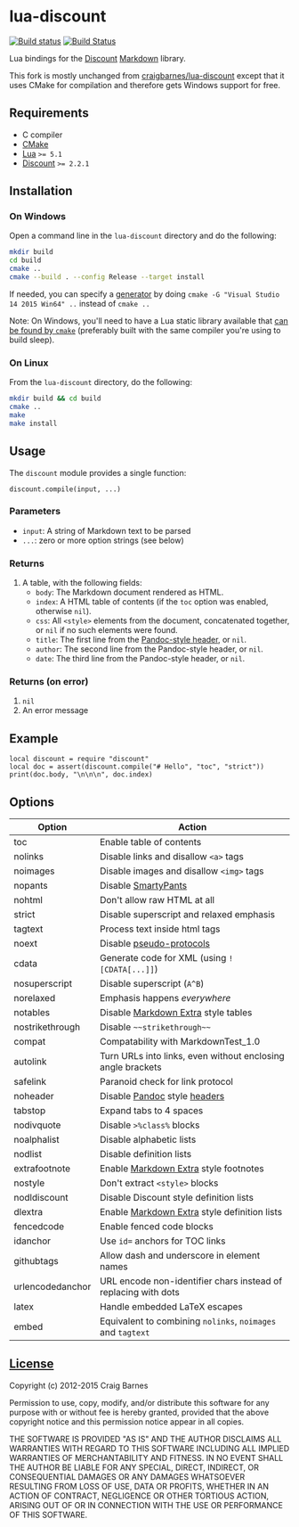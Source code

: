 lua-discount
============

[![Build status](https://ci.appveyor.com/api/projects/status/l4f7sy4rq3b6vk23?svg=true)](https://ci.appveyor.com/project/squeek502/lua-discount)
[![Build Status](https://travis-ci.org/squeek502/lua-discount.svg?branch=master)](https://travis-ci.org/squeek502/lua-discount)

Lua bindings for the [Discount] [Markdown] library.

This fork is mostly unchanged from [craigbarnes/lua-discount](https://github.com/craigbarnes/lua-discount) except that it uses CMake for compilation and therefore gets Windows support for free.

Requirements
------------

* C compiler
* [CMake]
* [Lua] `>= 5.1`
* [Discount] `>= 2.2.1`

Installation
------------

### On Windows
Open a command line in the `lua-discount` directory and do the following:
```sh
mkdir build
cd build
cmake ..
cmake --build . --config Release --target install
```
If needed, you can specify a [generator](https://cmake.org/cmake/help/latest/manual/cmake-generators.7.html) by doing `cmake -G "Visual Studio 14 2015 Win64" ..` instead of `cmake ..`

Note: On Windows, you'll need to have a Lua static library available that [can be found by `cmake`](https://cmake.org/cmake/help/v3.0/module/FindLua.html) (preferably built with the same compiler you're using to build sleep).

### On Linux
From the `lua-discount` directory, do the following:
```sh
mkdir build && cd build
cmake ..
make
make install
```

Usage
-----

The `discount` module provides a single function:

    discount.compile(input, ...)

### Parameters

* `input`: A string of Markdown text to be parsed
* `...`: zero or more option strings (see below)

### Returns

1. A table, with the following fields:
   * `body`: The Markdown document rendered as HTML.
   * `index`: A HTML table of contents (if the `toc` option was enabled,
     otherwise `nil`).
   * `css`: All `<style>` elements from the document, concatenated
     together, or `nil` if no such elements were found.
   * `title`: The first line from the [Pandoc-style header], or `nil`.
   * `author`: The second line from the Pandoc-style header, or `nil`.
   * `date`: The third line from the Pandoc-style header, or `nil`.

### Returns (on error)

1. `nil`
2. An error message

Example
-------

    local discount = require "discount"
    local doc = assert(discount.compile("# Hello", "toc", "strict"))
    print(doc.body, "\n\n\n", doc.index)

Options
-------

Option          | Action
----------------|------------------------------------------
toc             | Enable table of contents
nolinks         | Disable links and disallow `<a>` tags
noimages        | Disable images and disallow `<img>` tags
nopants         | Disable [SmartyPants]
nohtml          | Don't allow raw HTML at all
strict          | Disable superscript and relaxed emphasis
tagtext         | Process text inside html tags
noext           | Disable [pseudo-protocols]
cdata           | Generate code for XML (using `![CDATA[...]]`)
nosuperscript   | Disable superscript (`A^B`)
norelaxed       | Emphasis happens *everywhere*
notables        | Disable [Markdown Extra] style tables
nostrikethrough | Disable `~~strikethrough~~`
compat          | Compatability with MarkdownTest_1.0
autolink        | Turn URLs into links, even without enclosing angle brackets
safelink        | Paranoid check for link protocol
noheader        | Disable [Pandoc] style [headers]
tabstop         | Expand tabs to 4 spaces
nodivquote      | Disable `>%class%` blocks
noalphalist     | Disable alphabetic lists
nodlist         | Disable definition lists
extrafootnote   | Enable [Markdown Extra] style footnotes
nostyle         | Don't extract `<style>` blocks
nodldiscount    | Disable Discount style definition lists
dlextra         | Enable [Markdown Extra] style definition lists
fencedcode      | Enable fenced code blocks
idanchor        | Use `id=` anchors for TOC links
githubtags      | Allow dash and underscore in element names
urlencodedanchor| URL encode non-identifier chars instead of replacing with dots
latex           | Handle embedded LaTeX escapes
embed           | Equivalent to combining `nolinks`, `noimages` and `tagtext`

[License]
---------

Copyright (c) 2012-2015 Craig Barnes

Permission to use, copy, modify, and/or distribute this software for any
purpose with or without fee is hereby granted, provided that the above
copyright notice and this permission notice appear in all copies.

THE SOFTWARE IS PROVIDED "AS IS" AND THE AUTHOR DISCLAIMS ALL WARRANTIES
WITH REGARD TO THIS SOFTWARE INCLUDING ALL IMPLIED WARRANTIES OF
MERCHANTABILITY AND FITNESS. IN NO EVENT SHALL THE AUTHOR BE LIABLE FOR ANY
SPECIAL, DIRECT, INDIRECT, OR CONSEQUENTIAL DAMAGES OR ANY DAMAGES
WHATSOEVER RESULTING FROM LOSS OF USE, DATA OR PROFITS, WHETHER IN AN ACTION
OF CONTRACT, NEGLIGENCE OR OTHER TORTIOUS ACTION, ARISING OUT OF OR IN
CONNECTION WITH THE USE OR PERFORMANCE OF THIS SOFTWARE.


[License]: http://en.wikipedia.org/wiki/ISC_license "ISC License"
[Discount]: http://www.pell.portland.or.us/~orc/Code/discount/
[Markdown]: https://en.wikipedia.org/wiki/Markdown
[CMake]: https://cmake.org/
[Lua]: https://www.lua.org/
[SmartyPants]: http://www.pell.portland.or.us/~orc/Code/discount/#smartypants
[Markdown Extra]: https://michelf.ca/projects/php-markdown/extra/
[Pandoc]: http://johnmacfarlane.net/pandoc/
[Pandoc-style header]: http://www.pell.portland.or.us/~orc/Code/discount/#headers
[headers]: http://johnmacfarlane.net/pandoc/README.html#title-block
[pseudo-protocols]: http://www.pell.portland.or.us/~orc/Code/discount/#pseudo
